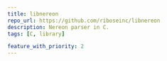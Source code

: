 ```yaml
---
title: libnereon
repo_url: https://github.com/riboseinc/libnereon
description: Nereon parser in C.
tags: [C, library]

feature_with_priority: 2
---
```

